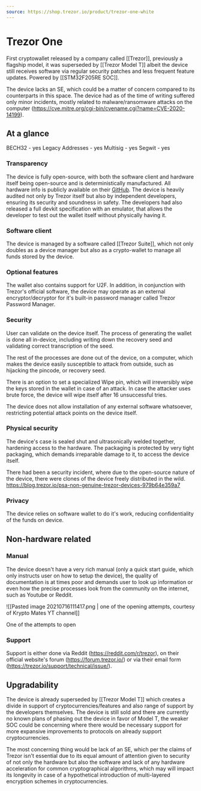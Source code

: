 ```yaml
---
source: https://shop.trezor.io/product/trezor-one-white
---
```

# Trezor One
First cryptowallet released by a company called [[Trezor]], previously a flagship model, it was superseded by [[Trezor Model T]] albeit the device still receives software via regular security patches and less frequent feature updates. Powered by [[STM32F205RE SOC]].

The device lacks an SE, which could be a matter of concern compared to its counterparts in this space. The device had as of the time of writing suffered only minor incidents, mostly related to malware/ransomware attacks on the computer (https://cve.mitre.org/cgi-bin/cvename.cgi?name=CVE-2020-14199).

## At a glance
BECH32 - yes
Legacy Addresses - yes
Multisig - yes
Segwit - yes

### Transparency

The device is fully open-source, with both the software client and hardware itself being open-source and is deterministically manufactured. All hardware info is publicly available on their [GitHub](https://github.com/trezor/trezor-hardware/). The device is heavily audited not only by Trezor itself but also by independent developers, ensuring its security and soundness in safety. 
The developers had also released a full devkit specification with an emulator, that allows the developer to test out the wallet itself without physically having it.

### Software client
The device is managed by a software called [[Trezor Suite]], which not only doubles as a device manager but also as a crypto-wallet to manage all funds stored by the device.

### Optional features
The wallet also contains support for U2F. In addition, in conjunction with Trezor's official software, the device may operate as an external encryptor/decryptor for it's built-in password manager called Trezor Password Manager.

### Security
User can validate on the device itself. The process of generating the wallet is done all in-device, including writing down the recovery seed and validating correct transcription of the seed.

The rest of the processes are done out of the device, on a computer, which makes the device easily susceptible to attack from outside, such as hijacking the pincode, or recovery seed. 

There is an option to set a specialized Wipe pin, which will irreversibly wipe the keys stored in the wallet in case of an attack. In case the attacker uses brute force, the device will wipe itself after 16 unsuccessful tries.

The device does not allow installation of any external software whatsoever, restricting potential attack points on the device itself.

### Physical security

The device's case is sealed shut and ultrasonically welded together, hardening access to the hardware. The packaging is protected by very tight packaging, which demands irreparable damage to it, to access the device itself.

There had been a security incident, where due to the open-source nature of the device, there were clones of the device freely distributed in the wild.
https://blog.trezor.io/psa-non-genuine-trezor-devices-979b64e359a7

### Privacy
The device relies on software wallet to do it's work, reducing confidentiality of the funds on device.

## Non-hardware related

### Manual
The device doesn't have a very rich manual (only a quick start guide, which only instructs user on how to setup the device), the quality of documentation is at times poor and demands user to look up information or even how the precise processes look from the community on the internet, such as Youtube or Reddit.

![[Pasted image 20210716111417.png | one of the opening attempts, courtesy of Krypto Mates YT channel]]

One of the attempts to open

### Support
Support is either done via Reddit (https://reddit.com/r/trezor), on their official website's forum (https://forum.trezor.io/) or via their email form (https://trezor.io/support/technical/issue/).

## Upgradability
The device is already superseded by [[Trezor Model T]] which creates a divide in support of cryptocurrencies/features and also range of support by the developers themselves. The device is still sold and there are currently no known plans of phasing out the device in favor of Model T, the weaker SOC could be concerning where there would be necessary support for more expansive improvements to protocols on already support cryptocurrencies.

The most concerning thing would be lack of an SE, which per the claims of Trezor isn't essential due to its equal amount of attention given to security of not only the hardware but also the software and lack of any hardware acceleration for common cryptographical algorithms, which may will impact its longevity in case of a hypothetical introduction of multi-layered encryption schemes in cryptocurrencies. 